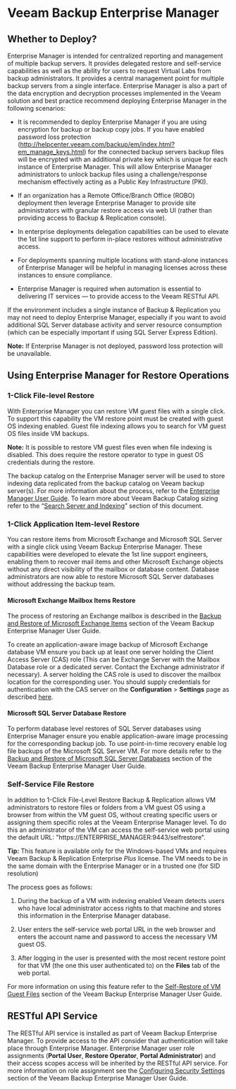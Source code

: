 # Veeam Backup Enterprise Manager

## Whether to Deploy?
Enterprise Manager is intended for centralized reporting
and management of multiple backup servers. It provides
delegated restore and self-service capabilities as well as the
ability for users to request Virtual Labs from backup
administrators. It provides a central management point for multiple
backup servers from a single interface. Enterprise Manager is also a part of
the data encryption and decryption processes implemented in the Veeam
solution and best practice recommend deploying Enterprise Manager in
the following scenarios:

-   It is recommended to deploy Enterprise Manager if you are using
    encryption for backup or backup copy jobs. If you have enabled
    password loss protection (http://helpcenter.veeam.com/backup/em/index.html?em_manage_keys.html)
    for the connected backup servers backup files will be
    encrypted with an additional private key which is unique for each
    instance of Enterprise Manager. This will allow Enterprise Manager
    administrators to unlock backup files using a challenge/response
    mechanism effectively acting as a Public Key Infrastructure (PKI).

-   If an organization has a Remote Office/Branch Office (ROBO)
    deployment then leverage Enterprise Manager to provide site
    administrators with granular restore access via web UI (rather than
    providing access to Backup & Replication console).

-   In enterprise deployments delegation capabilities can be used to
    elevate the 1st line support to perform in-place restores without
    administrative access.

-   For deployments spanning multiple locations with stand-alone
    instances of Enterprise Manager will be
    helpful in managing licenses across these instances to
    ensure compliance.

-   Enterprise Manager is required when automation is essential to
    delivering IT services — to provide access to the Veeam RESTful API.

If the environment includes a single instance of
Backup & Replication you may not need to deploy Enterprise
Manager, especially if you want to avoid additional SQL Server database
activity and server resource consumption (which can be especially
important if using SQL Server Express Edition).

**Note:** If Enterprise Manager is not deployed, password loss
protection will be unavailable.

## Using Enterprise Manager for Restore Operations

### 1-Click File-level Restore
With Enterprise Manager you can restore VM guest files with a single
click. To support this capability the VM restore point must be created
with guest OS indexing enabled. Guest file indexing allows you to search
for VM guest OS files inside VM backups.

**Note:** It is possible to restore VM guest files even when file indexing is disabled. This does require the restore operator to type in guest OS credentials during the restore.

The backup catalog on the Enterprise Manager server will be used to
store indexing data replicated from the backup catalog on Veeam
backup server(s). For more information about the process, refer to the
[Enterprise Manager User Guide](http://helpcenter.veeam.com/backup/em/index.html?veeam_backup_catalog.html).
To learn more about Veeam Backup Catalog sizing refer to the
“[Search Server and Indexing](search_server_and_indexing.md)” section of this document.

### 1-Click Application Item-level Restore
You can restore items from Microsoft Exchange and Microsoft
SQL Server with a single click using Veeam Backup Enterprise Manager.
These capabilities were developed to elevate the 1st line support
engineers, enabling them to recover mail items and other Microsoft
Exchange objects without any direct visibility of the mailbox or
database content. Database administrators are now able to restore
Microsoft SQL Server databases without addressing the backup team.

#### Microsoft Exchange Mailbox Items Restore
The process of restoring an Exchange mailbox is described in the
[Backup and Restore of Microsoft Exchange Items](http://helpcenter.veeam.com/backup/em/em_exchange_items_restore.html)
section of the Veeam Backup Enterprise Manager User Guide.

To create an application-aware image backup of Microsoft Exchange
database VM ensure you back up at least one server holding the Client
Access Server (CAS) role (This can be Exchange Server with the Mailbox
Database role or a dedicated server. Contact the Exchange administrator if
necessary). A server holding the CAS role is used to discover the
mailbox location for the corresponding user. You should supply
credentials for authentication with the CAS server on the
**Configuration** > **Settings** page as described
[here](http://helpcenter.veeam.com/backup/em/em_providing_access_rights_exch.html).

#### Microsoft SQL Server Database Restore
To perform database level restores of SQL Server databases using
Enterprise Manager ensure you enable application-aware image processing
for the corresponding backup job. To use point-in-time recovery enable
log file backups of the Microsoft SQL Server VM. For more details refer
to the [Backup and Restore of Microsoft SQL Server
Databases](http://helpcenter.veeam.com/backup/em/em_sql_db_restore.html)
section of the Veeam Backup Enterprise Manager User Guide.

### Self-Service File Restore
In addition to 1-Click File-Level Restore Backup & Replication
allows VM administrators to restore files or folders from a VM guest OS
using a browser from within the VM guest OS, without creating specific
users or assigning them specific roles at the Veeam Enterprise Manager
level. To do this an administrator of the VM can access the self-service
web portal using the default URL: "https://ENTERPRISE_MANAGER:9443/selfrestore".

**Tip:** This feature is available only for the
Windows-based VMs and requires Veeam Backup & Replication Enterprise
*Plus* license. The VM needs to be in the same domain with the
Enterprise Manager or in a trusted one (for SID resolution)

The process goes as follows:

1.  During the backup of a VM with indexing enabled Veeam detects users
    who have local administrator access rights to that machine and
    stores this information in the Enterprise Manager database.

2.  User enters the self-service web portal URL in the web browser and
    enters the account name and password to access the necessary VM
    guest OS.

3.  After logging in the user is presented with the most recent restore
    point for that VM (the one this user authenticated to) on the
    **Files** tab of the web portal.

For more information on using this feature refer to the [Self-Restore of VM Guest Files](http://helpcenter.veeam.com/backup/em/em_self_restore.html)
section of the Veeam Backup Enterprise Manager User Guide.

## RESTful API Service
The RESTful API service is installed as part of Veeam Backup Enterprise
Manager. To provide access to the API consider that authentication will
take place through Enterprise Manager. Enterprise Manager user role
assignments (**Portal User**, **Restore Operator**, **Portal
Administrator**) and their access scopes access will be inherited by the
RESTful API service. For more information on role assignment see the
[Configuring Security Settings](http://helpcenter.veeam.com/backup/em/configuring_security_settings.html)
section of the Veeam Backup Enterprise Manager User Guide.

